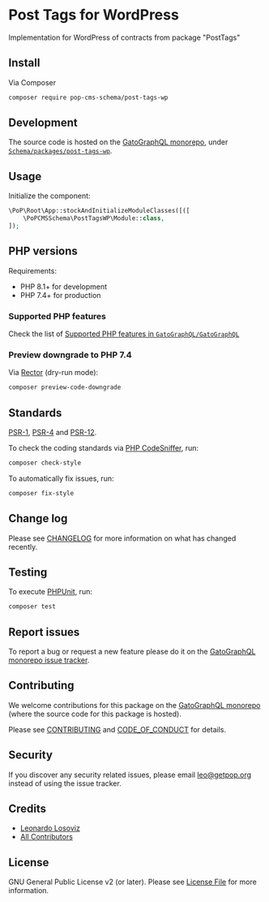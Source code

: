 # Post Tags for WordPress

<!--
[![Build Status][ico-travis]][link-travis]
[![Quality Score][ico-code-quality]][link-code-quality]
[![Software License][ico-license]](LICENSE.md)
[![Latest Version on Packagist][ico-version]][link-packagist]
[![Coverage Status][ico-scrutinizer]][link-scrutinizer]
[![Total Downloads][ico-downloads]][link-downloads]
-->

Implementation for WordPress of contracts from package "PostTags"

## Install

Via Composer

``` bash
composer require pop-cms-schema/post-tags-wp
```

## Development

The source code is hosted on the [GatoGraphQL monorepo](https://github.com/GatoGraphQL/GatoGraphQL), under [`Schema/packages/post-tags-wp`](https://github.com/GatoGraphQL/GatoGraphQL/tree/master/layers/Schema/packages/post-tags-wp).

## Usage

Initialize the component:

``` php
\PoP\Root\App::stockAndInitializeModuleClasses([([
    \PoPCMSSchema\PostTagsWP\Module::class,
]);
```

## PHP versions

Requirements:

- PHP 8.1+ for development
- PHP 7.4+ for production

### Supported PHP features

Check the list of [Supported PHP features in `GatoGraphQL/GatoGraphQL`](https://github.com/GatoGraphQL/GatoGraphQL/blob/master/docs/supported-php-features.md)

### Preview downgrade to PHP 7.4

Via [Rector](https://github.com/rectorphp/rector) (dry-run mode):

```bash
composer preview-code-downgrade
```

## Standards

[PSR-1](https://www.php-fig.org/psr/psr-1), [PSR-4](https://www.php-fig.org/psr/psr-4) and [PSR-12](https://www.php-fig.org/psr/psr-12).

To check the coding standards via [PHP CodeSniffer](https://github.com/squizlabs/PHP_CodeSniffer), run:

``` bash
composer check-style
```

To automatically fix issues, run:

``` bash
composer fix-style
```

## Change log

Please see [CHANGELOG](CHANGELOG.md) for more information on what has changed recently.

## Testing

To execute [PHPUnit](https://phpunit.de/), run:

``` bash
composer test
```

## Report issues

To report a bug or request a new feature please do it on the [GatoGraphQL monorepo issue tracker](https://github.com/GatoGraphQL/GatoGraphQL/issues).

## Contributing

We welcome contributions for this package on the [GatoGraphQL monorepo](https://github.com/GatoGraphQL/GatoGraphQL) (where the source code for this package is hosted).

Please see [CONTRIBUTING](CONTRIBUTING.md) and [CODE_OF_CONDUCT](CODE_OF_CONDUCT.md) for details.

## Security

If you discover any security related issues, please email leo@getpop.org instead of using the issue tracker.

## Credits

- [Leonardo Losoviz][link-author]
- [All Contributors][link-contributors]

## License

GNU General Public License v2 (or later). Please see [License File](LICENSE.md) for more information.

[ico-version]: https://img.shields.io/packagist/v/pop-cms-schema/post-tags-wp.svg?style=flat-square
[ico-license]: https://img.shields.io/badge/license-GPLv2-brightgreen.svg?style=flat-square
[ico-travis]: https://img.shields.io/travis/pop-cms-schema/post-tags-wp/master.svg?style=flat-square
[ico-scrutinizer]: https://img.shields.io/scrutinizer/coverage/g/pop-cms-schema/post-tags-wp.svg?style=flat-square
[ico-code-quality]: https://img.shields.io/scrutinizer/g/pop-cms-schema/post-tags-wp.svg?style=flat-square
[ico-downloads]: https://img.shields.io/packagist/dt/pop-cms-schema/post-tags-wp.svg?style=flat-square

[link-packagist]: https://packagist.org/packages/pop-cms-schema/post-tags-wp
[link-travis]: https://travis-ci.org/pop-cms-schema/post-tags-wp
[link-scrutinizer]: https://scrutinizer-ci.com/g/pop-cms-schema/post-tags-wp/code-structure
[link-code-quality]: https://scrutinizer-ci.com/g/pop-cms-schema/post-tags-wp
[link-downloads]: https://packagist.org/packages/pop-cms-schema/post-tags-wp
[link-author]: https://github.com/leoloso
[link-contributors]: ../../../../../../contributors
